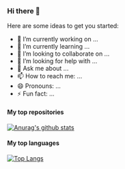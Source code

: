### Hi there 👋

Here are some ideas to get you started:

- 🔭 I’m currently working on ...
- 🌱 I’m currently learning ...
- 👯 I’m looking to collaborate on ...
- 🤔 I’m looking for help with ...
- 💬 Ask me about ...
- 📫 How to reach me: ...
- 😄 Pronouns: ...
- ⚡ Fun fact: ...

#### My top repositories

[![Anurag's github stats](https://github-readme-stats.vercel.app/api?username=laijingwei1993)](https://github.com/anuraghazra/github-readme-stats)

#### My top languages

[![Top Langs](https://github-readme-stats.vercel.app/api/top-langs/?username=laijingwei1993)](https://github.com/anuraghazra/github-readme-stats)
